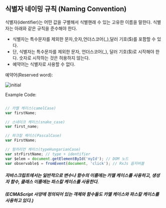 ## 식별자 네이밍 규칙 (Naming Convention) ##

식별자(identifier)는 어떤 값을 구별해서 식별핸래 수 있는 고유한 이름을 말한다.
식별자는 아래와 같은 규칙을 준수해야 한다.

  + 식별자는 특수문자를 제외한 문자,숫자,언더스코어(_),달러 기호($)를 포함할 수 있다.
  + 단, 식별자는 특수문자를 제외한 문자, 언더스코어(_), 달러 기호($)로 시작해야 한다. 숫자로 시작하는 것은 허용하지 않는다.
  + 예약어는 식별자로 사용할 수 없다.

예약어(Reserved word):

![initial](https://user-images.githubusercontent.com/89209626/149662724-5a254e70-ad7a-4316-b38e-b65434e82808.png)


Example Code:

```javascript

// 카멜 케이스(camelCase)
var firstName;

// 스네이크 케이스(snake_case)
var first_name;

// 파크칼 케이스(PascalCase)
var FirstName;

// 헝카리언 케이스(typeHungarianCase)
var strFirstName; // type + identifier
var $elem = document.getElementById('myId'); // DOM 노드
var observable$ = fromEvent(document, 'click'); // RxJs 옵저버블 

```

#### _자바스크립트에서는 일반적으로 변수나 함수의 이름에는 **카멜 케이스**를 사용하고, 생성자 함수, 클래스 이름에는 **파스칼 케이스**를 사용한다._
##### **(ECMAScript 사양에 정의되어 있는 객체와 함수들도 카멜 케이스와 파스칼 케이스를 사용하고 있다.)**